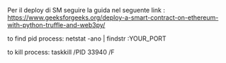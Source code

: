Per il deploy di SM seguire la guida nel seguente link : 
https://www.geeksforgeeks.org/deploy-a-smart-contract-on-ethereum-with-python-truffle-and-web3py/


to find pid process:
netstat -ano | findstr :YOUR_PORT

to kill process:
taskkill /PID 33940 /F 
